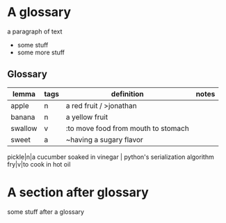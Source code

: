 # A glossary

a paragraph of text
* some stuff
* some more stuff

## Glossary

lemma | tags | definition | notes
--- | --- | --- | ---
apple|n|a red fruit / >jonathan
banana|n|a yellow fruit
swallow|v|:to move food from mouth to stomach
sweet|a|~having a sugary flavor

   
pickle|n|a cucumber soaked in vinegar | python's serialization algorithm
fry|v|to cook in hot oil


# A section after glossary
some stuff after a glossary
